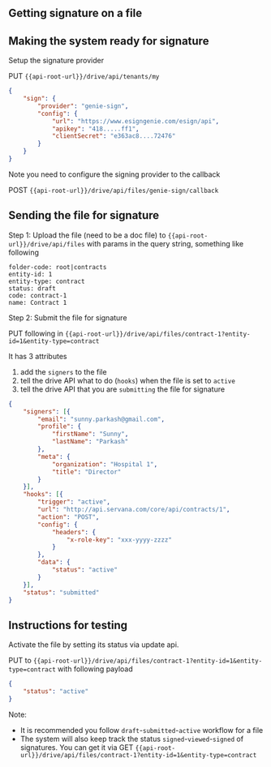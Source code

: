 
## Getting signature on a file

## Making the system ready for signature

Setup the signature provider

PUT `{{api-root-url}}/drive/api/tenants/my`

```json
{
    "sign": {
        "provider": "genie-sign",
        "config": {
            "url": "https://www.esigngenie.com/esign/api",
            "apikey": "418.....ff1",
            "clientSecret": "e363ac8....72476"
        }
    }
}
```

Note you need to configure the signing provider to the callback

POST `{{api-root-url}}/drive/api/files/genie-sign/callback`

## Sending the file for signature

Step 1: Upload the file (need to be a doc file) to `{{api-root-url}}/drive/api/files` with params in the query string, something like following

```
folder-code: root|contracts
entity-id: 1
entity-type: contract
status: draft
code: contract-1
name: Contract 1
```

Step 2: Submit the file for signature

PUT following in `{{api-root-url}}/drive/api/files/contract-1?entity-id=1&entity-type=contract`

It has 3 attributes

1. add the `signers` to the file
2. tell the drive API what to do (`hooks`) when the file is set to `active`
3. tell the drive API that you are `submitting` the file for signature

```json
{
    "signers": [{
        "email": "sunny.parkash@gmail.com",
        "profile": {
            "firstName": "Sunny",
            "lastName": "Parkash"
        },
        "meta": {
            "organization": "Hospital 1",
            "title": "Director"
        }
    }],
    "hooks": [{
        "trigger": "active",
        "url": "http://api.servana.com/core/api/contracts/1",
        "action": "POST",
        "config": {
            "headers": {
                "x-role-key": "xxx-yyyy-zzzz"
            }
        },
        "data": {
            "status": "active"
        }
    }],
    "status": "submitted"
}
```

## Instructions for testing

Activate the file by setting its status via update api.

PUT to `{{api-root-url}}/drive/api/files/contract-1?entity-id=1&entity-type=contract` with following payload

```json
{
    "status": "active"
}
```

Note:

- It is recommended you follow `draft`-`submitted`-`active` workflow for a file
- The system will also keep track the status `signed`-`viewed`-`signed` of signatures. You can get it via GET `{{api-root-url}}/drive/api/files/contract-1?entity-id=1&entity-type=contract`
